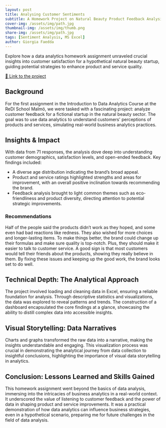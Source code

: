 ```yaml
---
layout: post
title: Analysing Customer Sentiments
subtitle: A Homework Project on Natural Beauty Product Feedback Analysis
cover-img: /assets/img/path.jpg
thumbnail-img: /assets/img/thumb.png
share-img: /assets/img/path.jpg
tags: [Sentiment Analysis, MS Excel]
author: Giorgia Faedda
---
```


Explore how a data analytics homework assignment unraveled crucial insights into customer satisfaction for a hypothetical natural beauty startup, guiding potential strategies to enhance product and service quality.

<a href="https://github.com/fgiorgia/customer-feedback-analysis" target="_blank">🚀 Link to the project</a>

## Background

For the first assignment in the Introduction to Data Analytics Course at the ReDI School Malmö, we were tasked with a fascinating project: analyze customer feedback for a fictional startup in the natural beauty sector. The goal was to use data analytics to understand customers' perceptions of products and services, simulating real-world business analytics practices.

## Insights & Impact

With data from 71 responses, the analysis dove deep into understanding customer demographics, satisfaction levels, and open-ended feedback. Key findings included:

* A diverse age distribution indicating the brand’s broad appeal.
* Product and service ratings highlighted strengths and areas for improvement, with an overall positive inclination towards recommending the brand.
* Feedback analysis brought to light common themes such as eco-friendliness and product diversity, directing attention to potential strategic improvements.

### Recommendations

Half of the people said the products didn’t work as they hoped, and some even had bad reactions like redness. They also wished for more choices and longer-lasting items. To make things better, the brand could change up their formulas and make sure quality is top-notch. Plus, they should make it easier to talk to customer service. A good sign is that most customers would tell their friends about the products, showing they really believe in them. By fixing these issues and keeping up the good work, the brand looks set to do well.

## Technical Depth: The Analytical Approach

The project involved loading and cleaning data in Excel, ensuring a reliable foundation for analysis. Through descriptive statistics and visualizations, the data was explored to reveal patterns and trends. The construction of a dashboard encapsulated the core findings at a glance, showcasing the ability to distill complex data into accessible insights.

## Visual Storytelling: Data Narratives

Charts and graphs transformed the raw data into a narrative, making the insights understandable and engaging. This visualization process was crucial in demonstrating the analytical journey from data collection to insightful conclusions, highlighting the importance of visual data storytelling in analytics.

## Conclusion: Lessons Learned and Skills Gained

This homework assignment went beyond the basics of data analysis, immersing into the intricacies of business analytics in a real-world context. It underscored the value of listening to customer feedback and the power of data in shaping product and service improvements. It was a practical demonstration of how data analytics can influence business strategies, even in a hypothetical scenario, preparing me for future challenges in the field of data analysis.
